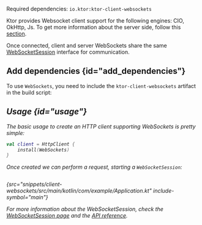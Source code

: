 [//]: # (title: WebSockets)

<include src="lib.xml" include-id="outdated_warning"/>

<microformat>
<p>
Required dependencies: <code>io.ktor:ktor-client-websockets</code>
</p>
<var name="example_name" value="client-websockets"/>
<include src="lib.xml" include-id="download_example"/>
</microformat>

Ktor provides Websocket client support for the following engines: CIO, OkHttp, Js. To get more information about 
the server side, follow this [section](websocket.md).

Once connected, client and server WebSockets share the same [WebSocketSession](websocket.md#WebSocketSession)
interface for communication.


## Add dependencies {id="add_dependencies"}
To use `WebSockets`, you need to include the `ktor-client-websockets` artifact in the build script:

<var name="artifact_name" value="ktor-client-websockets"/>
<include src="lib.xml" include-id="add_ktor_artifact"/>


## Usage {id="usage"}

The basic usage to create an HTTP client supporting WebSockets is pretty simple:

```kotlin
val client = HttpClient {
    install(WebSockets)
}
```

Once created we can perform a request, starting a `WebSocketSession`:

```kotlin
```
{src="snippets/client-websockets/src/main/kotlin/com/example/Application.kt" include-symbol="main"}

For more information about the WebSocketSession, check the [WebSocketSession page](websocket.md#WebSocketSession) and the [API reference](https://api.ktor.io/ktor-client/ktor-client-core/ktor-client-core/io.ktor.client.features.websocket/index.html).